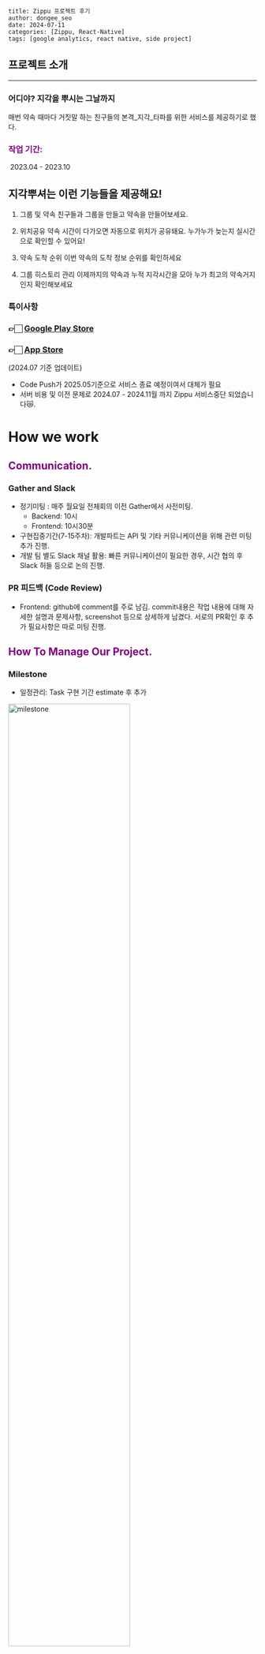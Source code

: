 ```
title: Zippu 프로젝트 후기
author: dongee_seo
date: 2024-07-11
categories: [Zippu, React-Native]
tags: [google analytics, react native, side project]
```


## 프로젝트 소개
***
 ### 어디야? 지각을 뿌시는 그날까지
 매번 약속 때마다 거짓말 하는 친구들의 본격_지각_타파를 위한 서비스를 제공하기로 했다.
 ### <span style="color:purple">작업 기간: </span>  
 
 &nbsp;2023.04 - 2023.10

## 지각뿌셔는 이런 기능들을 제공해요!

1. 그룹 및 약속
친구들과 그룹을 만들고 약속을 만들어보세요.

2. 위치공유
약속 시간이 다가오면 자동으로 위치가 공유돼요. 
누가누가 늦는지 실시간으로 확인할 수 있어요!

2. 약속 도착 순위
이번 약속의 도착 정보 순위를 확인하세요

3. 그룹 히스토리 관리
이제까지의 약속과 누적 지각시간을 모아 누가 최고의 약속거지인지 확인해보세요

 
### 특이사항 
### 👉🏻 [Google Play Store](https://play.google.com/store/apps/details?id=com.zippu.android&hl=en-KR)

### 👉🏻 [App Store](https://apps.apple.com/kr/app/지각뿌셔/id6450055974?l=en-GB)
(2024.07 기준 업데이트)
- Code Push가 2025.05기준으로 서비스 종료 예정이여서 대체가 필요
- 서버 비용 및 이전 문제로 2024.07 - 2024.11월 까지 Zippu 서비스중단 되었습니다😿.
# How we work
## <span style="color:purple">Communication. </span>
### Gather and Slack

- 정기미팅 : 매주 월요일 전체회의 이전 Gather에서 사전미팅.
    - Backend: 10시
    - Frontend: 10시30분
- 구현집중기간(7-15주차): 개발파트는 API 및 기타 커뮤니케이션을 위해 관련 미팅 추가 진행.
- 개발 팀 별도 Slack 채널 활용: 빠른 커뮤니케이션이 필요한 경우, 시간 협의 후 Slack 허들 등으로 논의 진행.

### PR 피드백 (Code Review)

- Frontend: github에 comment를 주로 남김. commit내용은 작업 내용에 대해 자세한 설명과 문제사항, screenshot 등으로 상세하게 남겼다. 서로의 PR확인 후 추가 필요사항은 따로 미팅 진행.

## <span style="color:purple">How To Manage Our Project.</span>

### Milestone

- 일정관리: Task 구현 기간 estimate 후 추가

<image src="https://velog.velcdn.com/images/seod0209/post/97a653af-7f24-4ca2-af58-3d3969afea4e/image.png" alt="milestone" width="70%" height="auto"/>
    

### Kanban Board

- Task관리: not started → In Progress → Done)
<image src="https://velog.velcdn.com/images/seod0209/post/1ab0a564-811b-44c2-9675-3f0ace72cbf2/image.png" width="80%" height="auto"/>


    

### Docs

- 각 파트별 협업방식, 아키텍쳐, 컨벤션(pr, git, naming), 추가 기술 조사 등에 대한 문서 정리.
    <image src="https://velog.velcdn.com/images/seod0209/post/8cb44efe-04cc-4160-8dce-c066982b6511/image.png" width="100%" height="auto"/>

    

## Skills.

- 기술스택
    - 언어: Typescript
    - 프레임워크: React Native, React, React Qeury , Recoil , Emotion , Next.js
    - CI/CD: Firebase Distribution , GitAction을 통한 Codpush배포로 추가 심사없이 앱 업데이트 가능
- 주요기능
    - 특정한 시간에만 기기에서 위치 정보 수집
    - 도착지점 반경 n미터내 접근시 자동체크인 기능
    - 지도에 그룹내 사용자 마커표시
    - 사용자와 도착지점의 거리 표시기능
    - 카카오, 애플 소셜로그인
    - firebase dynamic link로 구현한 사용자 초대 기능
- Clean Architecture
<image src="https://velog.velcdn.com/images/seod0209/post/128d5ba1-e398-439b-b99c-b465159418a4/image.png" width="80%" height="auto"/>


- Layer 구성
    - ApplicationLayer ( View, ViewModel, DataModel)
    - DomainLayer( Entity, UseCase, ~~Interactor~~)
    - DataLayer( API, ~~Repository~~)
- flow
    - (request)  → ViewModel→ UseCase  → ~~Repository →~~ API
    - (response) ← (dto-DataModel) ← ViewModel  ← UseCase ← (dto-entity) ← ~~Repository~~ ← API
        
<image src="https://velog.velcdn.com/images/seod0209/post/d0ac3d5d-cde8-44af-97ca-f9acb317ed25/image.png" width="30%" height="auto"/>        
- 특이사항
    - DomainLayer에 있는 Model을 Entity로 생각.
    - [InversifyJS](https://github.com/inversify/InversifyJS) 사용으로 생성자 주입으로 객체간의 의존관계를 설정.
    - 데이터소스와 리포지토리의 통합
<br/>
<br/>

## 구현 사항

#### <span style="color:purple">주요기능</span>

- 특정한 시간에만 기기에서 위치 정보 수집
- 도착지점 반경 n미터내 접근시 자동체크인 기능
- 지도에 그룹내 사용자 마커표시
- 사용자와 도착지점의 거리 표시기능
- 소셜로그인: 카카오, 애플
- 사용자 권한 요청
- 비회원 이용
- 그룹 생성/ 삭제 / 초대
- 약속 생성/ 삭제 / 공유
- 프로필 수정
- 회원 탈퇴
- firebase dynamic link로 구현한 사용자 초대 기능
- FCM을 사용한 background push notification
- CodePush
- Google Analytics
    
####  역할 분담
- 프론트엔드는 총 2명이였다. 지도 API 사용에 다른 한분이 집중하기로 하고 이외 기능들은 내가 맡아서 하기로 했다.

- 원하는 기능을 구현하기에 3개월라는 기한은 턱없이 부족한 시간이었기에, beside 활동이 끝난 후에 추가적으로 3개월을 더 소요해서 mvp 기능들을 완료하였다.

#### 기타사항
- 기존에 팀원분은 React Native 프로젝트를 해보신적 있어서, 
이번에 Git repo와 프로젝트 관련 초기세팅은 내가 해보기로 했다. 
- Git repo 생성과 React native 프로젝트 초기세팅, Codepush,Sentry 등 기초적으로 필요한 부분들을 구성하였다.



## 최종 결과 화면
***
  팀 Zippu의 최종 구현 화면은 아래와 같다.
  

#### 🌸<span style="color:purple">로그인, 회원가입 및 권한 설정</span> &nbsp;&nbsp;🌸<span style="color:purple">그룹, 멤버 목록과 지각순위</span>
 <image src="https://velog.velcdn.com/images/seod0209/post/c7d2602e-8f50-4566-b92c-6219f0951942/image.gif" width="30%" height="auto" /> <image src="https://velog.velcdn.com/images/seod0209/post/b7ee4e7d-e08d-4e54-8e05-e7e8e618e0b6/image.gif" width="30%" height="auto"/>


#### 🌸<span style="color:purple"> 그룹 생성</span>  &nbsp;&nbsp;  &nbsp;&nbsp;  🌸<span style="color:purple"> 약속 생성</span>
 <image src="https://velog.velcdn.com/images/seod0209/post/f49ef500-5fd5-45c3-97e0-54a9e035fb68/image.gif" width="30%" height="auto"/><image src="https://velog.velcdn.com/images/seod0209/post/53d819df-7242-4ce1-8b7e-6845058afbc0/image.gif" width="30%" height="auto" />

#### 🌸<span style="color:purple"> 임박한 약속 과 약속 상세 </span> &nbsp;&nbsp;  &nbsp;&nbsp; 🌸<span style="color:purple"> 약속 30분 전 구성원 위치공유 </span>
<image src="https://velog.velcdn.com/images/seod0209/post/913ac174-c60b-4766-bd72-d050b3196309/image.gif" width="30%" height="auto" /><image src="https://velog.velcdn.com/images/seod0209/post/1a18d040-576d-41ff-a291-9f06e0ed018b/image.png" width="30%" height="auto" />

#### 🌸<span style="color:purple"> 프로필 수정 </span>
<image src="https://velog.velcdn.com/images/seod0209/post/56331846-61c8-4a6b-8e66-cea27c5a1139/image.gif" width="30%" height="auto" />




## 프로젝트 후기
  ***
 그룹, 약속, 위치공유, 로그인 주요기능을 4가지만 가지고 가기에 시간과 인력이 넉넉할거라고 생각한건 정말 단단히 착가이였다..
 
### <span style="color:purple"> 열정!열정!열정! </span>

&nbsp;&nbsp; K-직장인의 위력이란..

  10시 출근 전 회사 근처 카페에 7시에가서 지뿌를 했다. 그래도 시간이 부족해서 퇴근 후 새벽까지 달렸던거 같다. 근데 나 혼자만 이렇게 달린게 아니라 8명의 팀원 모두가 이렇게 달렸다. 
  
 출시 전 QA는 정말 회사처럼 진행되었던거같다. QA시나리오부터 피드백까지 회사보다 꼼꼼했던거 같다. (모든 상황을 직접 시현하고 녹화까지 해주시는 그들은..갓..)
 
#### 여담이지만 다들 본업이 없는사람들처럼 사이드 프로젝트에 참여했다ㅋㅋㅋ 그래서 짧은 기간에 다른 팀에 비에 고퀄의 결과물이 나오지 않았나 싶다.
  
&nbsp;  
  ### <span style="color:purple"> 내가 부족했던 점</span>
  
####  :: 소외된 AOS
 아마 React native로 개발을 첫 시작한 개발자라면 다들 겪는 시행착오이지 않을까?
 굳이 핑계를 대자면 Android studio와 Xcode를 동시에 구동시키지 못하는 나의 컴퓨터 사양정도.

 Web 개발할때는 브라우저마다 UI가 다르게 나타날 수 있으니 디자인 QA를 넘기기전 모든 웹브라우저를 켜서 확인하고 넘기면서,, 여기선 왜그랬나 싶다.
 
 개발할 때 Xcode로 IOS만 보고 개발했다. 그래서 각 OS가 추구하는 정책이 다른것과 UI를 나타내는 단위가 다른걸 너무나도 간과하고 말았다.
 
👉🏻 [해결과정](https://seod0209.github.io/posts/React-Native-각-OS-화면비율/)
 <image src="https://velog.velcdn.com/images/seod0209/post/5e6683f7-4c64-4c30-8736-da68bdfe74c5/image.png" width="50%" height="auto" />


####  :: 우리..욕심 부리지 말자고 웃으면서 얘기했잖아요 ㅋㅋㅋㅋ
 생각보다 양이 많아서 쳐내기에 급급했던거같다. 부실공사의 대가는 대량의 QA였다.
 또한 앱 개발이 처음이여서 예외상황에 대한 대응에 꽤 시간이 걸렸다. UI는 AOS 와 iOS한번에 개발할 수 있더라도, 기능 구현에서 나타나는 둘 간 너무 다른 정책들이 복병이였다.
  
#### ::코드 리팩토링에 신경쓰지 못했다.
   누르면 기능이 되게만 하자라는 생각으로 빠르게 쳐냈던 결과였다. 그 결과 리팩토링에 상대적으로 신경을 쓰지 못했다. 클린아키텍쳐를 내세우며 코드를 작성했지만 지금 보면 의존성만 분리되었을뿐 코드양과 각 코드간의 관계를 봤을때 아주 스파게티 코드이다.
   
  
### <span style="color:purple"> 내가 배운 점</span>

#### :: 동료라고 쓰고 사수라고 부른다
&nbsp; 처음 앱 개발을 하는데 이정도 할 수 있었던건 5년차 이상의 프론트와 백엔드 분들의 경험과 지식공유 비롯되었다고 생각한다. 

핵심 기능이자 복잡했던 Map API를 제외하고는 나는 초기세팅과 이외 기능들을 구현했다고 앞서 말한바 있다. 그렇다보니 양적으로 많은 테스크의 우선순위 설정이나 어떤 라이브러리를 설정하면 좋을지 판단하는 부분, 배포관리 등 은 다른 개발자 동료들의 조언이 많이 도움이 되었다. 
 
 - 상관관계를 고려하여 외부 라이브러리를 도입하자.
  	&nbsp; 이전에는 어? 많이 쓰네 최신이네가 라이브러리 선정의 기준이 되었지만, 이번에는 iOS, AOS gradle version, react native등 여러 상호관계를 고려해서 어떤 버전을 다운 받을지, 해당 라이브러리가 자주 업데이트 되고 있는지, 우리 프로젝트에 적합한지 등 여러 방면에서 생각하게 되었다.
- 앱스토어 정책을 알고 그것에대한 기획, 디자인에 피드백을 주자. 안그러면 기획과 디자인은 일을 두번하게 된다.
- 해당 기능이 현재 개발수준으로 구현하기 어려울 경우, 어려운 이유만 설명하지 말고 차선책을 꼭 준비하자.

<br>

### <span style="color:purple"> 앞으로 해야할 일</span>

1. Meta나 Insta광고로 유저 유입 후 GA로 사용자 행태 파악
 주로 어떤 행동과 목적으로 사용하고 앞으로 앱의 방향을 어떻게 할지 측정이 필요해 보인다.
 
2. User가 원하는 기능을 도입
  ![](https://velog.velcdn.com/images/seod0209/post/aff9d61a-98a2-4234-bb42-2033ff3a2ed6/image.png)
